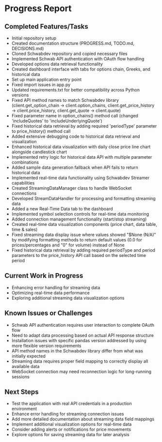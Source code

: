 # Progress Report

## Completed Features/Tasks
- Initial repository setup
- Created documentation structure (PROGRESS.md, TODO.md, DECISIONS.md)
- Cloned Schwabdev repository and copied necessary files
- Implemented Schwab API authentication with OAuth flow handling
- Developed options data retrieval functionality
- Created dashboard interface with tabs for options chain, Greeks, and historical data
- Set up main application entry point
- Fixed import issues in app.py
- Updated requirements.txt for better compatibility across Python versions
- Fixed API method names to match Schwabdev library (client.get_option_chain → client.option_chains, client.get_price_history → client.price_history, client.get_quote → client.quote)
- Fixed parameter name in option_chains() method call (changed 'includeQuotes' to 'includeUnderlyingQuote')
- Fixed historical data retrieval by adding required 'periodType' parameter to price_history() method call
- Added extensive debugging code to historical data retrieval and visualization
- Enhanced historical data visualization with daily close price line chart alongside candlestick chart
- Implemented retry logic for historical data API with multiple parameter combinations
- Added sample data generation fallback when API fails to return historical data
- Implemented real-time data functionality using Schwabdev Streamer capabilities
- Created StreamingDataManager class to handle WebSocket connections
- Developed StreamDataHandler for processing and formatting streaming data
- Added a new Real-Time Data tab to the dashboard
- Implemented symbol selection controls for real-time data monitoring
- Added connection management functionality (start/stop streaming)
- Created real-time data visualization components (price chart, data table, time & sales)
- Fixed streaming data display issue where values showed "$None (N/A)" by modifying formatting methods to return default values (0.0 for prices/percentages and "0" for volume) instead of None
- Fixed historical data retrieval by adding required periodType and period parameters to the price_history API call based on the selected time period

## Current Work in Progress
- Enhancing error handling for streaming data
- Optimizing real-time data performance
- Exploring additional streaming data visualization options

## Known Issues or Challenges
- Schwab API authentication requires user interaction to complete OAuth flow
- Need to adapt data processing based on actual API response structure
- Installation issues with specific pandas version addressed by using more flexible version requirements
- API method names in the Schwabdev library differ from what was initially expected
- Streaming data requires proper field mapping to correctly display all available data
- WebSocket connection may need reconnection logic for long-running sessions

## Next Steps
- Test the application with real API credentials in a production environment
- Enhance error handling for streaming connection issues
- Add more detailed documentation about streaming data field mappings
- Implement additional visualization options for real-time data
- Consider adding alerts or notifications for price movements
- Explore options for saving streaming data for later analysis
